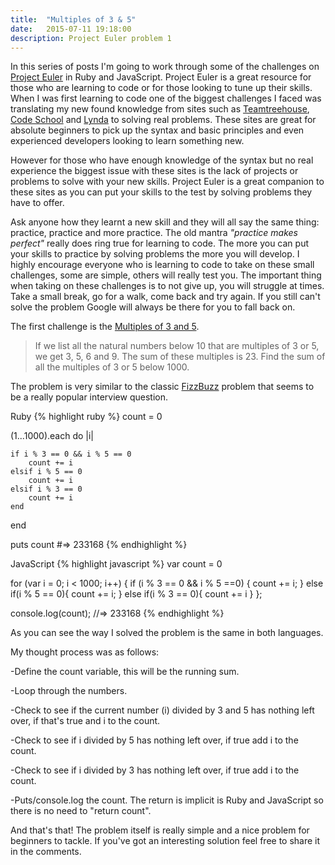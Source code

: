 ```yaml
---
title:  "Multiples of 3 & 5"
date:   2015-07-11 19:18:00
description: Project Euler problem 1
---
```


In this series of posts I'm going to work through some of the challenges on <a class='external' href="http://projecteuler.net" target="_blank">Project Euler</a> in Ruby and JavaScript. Project Euler is a great resource for those who are learning to code or for those looking to tune up their skills.
When I was first learning to code one of the biggest challenges I faced was translating my new found knowledge from sites such as <a class='external' href="https://teamtreehouse.com" target="_blank">Teamtreehouse</a>, <a class='external' href="http://codeschool.com/" target="_blank">Code School</a>  and <a class='external' href="http://lynda.com/" target="_blank">Lynda</a> 
to solving real problems. These sites are great for absolute beginners to pick up the syntax and basic principles and even experienced developers looking to learn something new.

However for those who have enough knowledge of the syntax but no real experience the biggest issue with these
sites is the lack of projects or problems to solve with your new skills. Project Euler is a great companion to these sites as you can put your skills to the test by solving problems they have to offer.

Ask anyone how they learnt a new skill and they will all say the same thing: practice, practice and more practice. The old mantra *"practice makes perfect"* really does ring true for learning to code.
The more you can put your skills to practice by solving problems the more you will develop. I highly encourage everyone who is learning to code to take on these small challenges, some are simple, others will really test you.
The important thing when taking on these challenges is to not give up, you will struggle at times. Take a small break, go for a walk, come back and try again. If you still can't solve the problem Google will always be there for
you to fall back on.


The first challenge is the <a class='external' href="http://projecteuler.net/problem=1" target="_blank">Multiples of 3 and 5</a>.

>If we list all the natural numbers below 10 that are multiples of 3 or 5, we get 3, 5, 6 and 9. The sum of these multiples is 23. Find the sum of all the multiples of 3 or 5 below 1000.

The problem is very similar to the classic <a class='external' href="http://c2.com/cgi/wiki?FizzBuzzTest" target="_blank">FizzBuzz</a> problem that seems to be a really popular interview question.

Ruby
{% highlight ruby %}
count = 0

(1...1000).each do |i|

	if i % 3 == 0 && i % 5 == 0
		count += i
	elsif i % 5 == 0
		count += i
	elsif i % 3 == 0
		count += i
	end		
end

puts count
#=> 233168
{% endhighlight %}

JavaScript
{% highlight javascript %}
var count = 0

for (var i = 0; i < 1000; i++) {
	if (i % 3 == 0 && i % 5 ==0) {
		count += i;
	}
	else if(i % 5 == 0){
		count += i;
	}
	else if(i % 3 == 0){
		count += i
	}
};

console.log(count);
//=> 233168
{% endhighlight %}

As you can see the way I solved the problem is the same in both languages.

My thought process was as follows:

-Define the count variable, this will be the running sum.

-Loop through the numbers.

-Check to see if the current number (i) divided by 3 and 5 has nothing left over, if that's true and i to the count.

-Check to see if i divided by 5 has nothing left over, if true add i to the count.

-Check to see if i divided by 3 has nothing left over, if true add i to the count.

-Puts/console.log the count. The return is implicit is Ruby and JavaScript so there is no need to "return count".


And that's that! The problem itself is really simple and a nice problem for beginners to tackle. If you've got an interesting solution feel free to share it in the comments.
